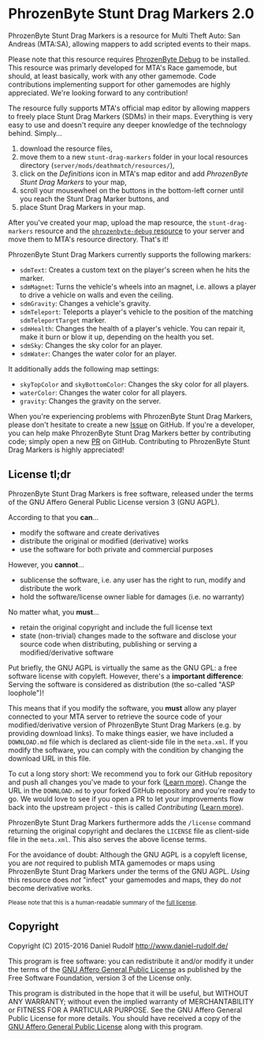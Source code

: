PhrozenByte Stunt Drag Markers 2.0
==================================

PhrozenByte Stunt Drag Markers is a resource for Multi Theft Auto: San Andreas (MTA:SA), allowing mappers to add scripted events to their maps.

Please note that this resource requires [PhrozenByte Debug][PhrozenByteDebug] to be installed. This resource was primarly developed for MTA's Race gamemode, but should, at least basically, work with any other gamemode. Code contributions implementing support for other gamemodes are highly appreciated. We're looking forward to any contribution!

The resource fully supports MTA's official map editor by allowing mappers to freely place Stunt Drag Markers (SDMs) in their maps. Everything is very easy to use and doesn't require any deeper knowledge of the technology behind. Simply…

1. download the resource files,
2. move them to a new `stunt-drag-markers` folder in your local resources directory (`server/mods/deathmatch/resources/`),
3. click on the *Definitions* icon in MTA's map editor and add *PhrozenByte Stunt Drag Markers* to your map,
4. scroll your mousewheel on the buttons in the bottom-left corner until you reach the Stunt Drag Marker buttons, and
5. place Stunt Drag Markers in your map.

After you've created your map, upload the map resource, the `stunt-drag-markers` resource and the [`phrozenbyte-debug` resource][PhrozenByteDebug] to your server and move them to MTA's resource directory. That's it!

PhrozenByte Stunt Drag Markers currently supports the following markers:

* `sdmText`: Creates a custom text on the player's screen when he hits the marker.
* `sdmMagnet`: Turns the vehicle's wheels into an magnet, i.e. allows a player to drive a vehicle on walls and even the ceiling.
* `sdmGravity`: Changes a vehicle's gravity.
* `sdmTeleport`: Teleports a player's vehicle to the position of the matching `sdmTeleportTarget` marker.
* `sdmHealth`: Changes the health of a player's vehicle. You can repair it, make it burn or blow it up, depending on the health you set.
* `sdmSky`: Changes the sky color for an player.
* `sdmWater`: Changes the water color for an player.

It additionally adds the following map settings:

* `skyTopColor` and `skyBottomColor`: Changes the sky color for all players.
* `waterColor`: Changes the water color for all players.
* `gravity`: Changes the gravity on the server.

When you're experiencing problems with PhrozenByte Stunt Drag Markers, please don't hesitate to create a new [Issue][] on GitHub. If you're a developer, you can help make PhrozenByte Stunt Drag Markers better by contributing code; simply open a new [PR][] on GitHub. Contributing to PhrozenByte Stunt Drag Markers is highly appreciated! 

License tl;dr
-------------

PhrozenByte Stunt Drag Markers is free software, released under the terms of the GNU Affero General Public License version 3 (GNU AGPL).

According to that you **can**...

- modify the software and create derivatives
- distribute the original or modified (derivative) works
- use the software for both private and commercial purposes

However, you **cannot**...

- sublicense the software, i.e. any user has the right to run, modify and distribute the work
- hold the software/license owner liable for damages (i.e. no warranty)

No matter what, you **must**...

- retain the original copyright and include the full license text
- state (non-trivial) changes made to the software and disclose your source code when distributing, publishing or serving a modified/derivative software

Put briefly, the GNU AGPL is virtually the same as the GNU GPL: a free software license with copyleft. However, there's a **important difference**: Serving the software is considered as distribution (the so-called "ASP loophole")!

This means that if you modify the software, you **must** allow any player connected to your MTA server to retrieve the source code of your modified/derivative version of PhrozenByte Stunt Drag Markers (e.g. by providing download links). To make things easier, we have included a `DOWNLOAD.md` file which is declared as client-side file in the `meta.xml`. If you modify the software, you can comply with the condition by changing the download URL in this file.

To cut a long story short: We recommend you to fork our GitHub repository and push all changes you've made to your fork ([Learn more][HelpForking]). Change the URL in the `DOWNLOAD.md` to your forked GitHub repository and you're ready to go. We would love to see if you open a PR to let your improvements flow back into the upstream project - this is called *Contributing* ([Learn more][HelpContributing]).

PhrozenByte Stunt Drag Markers furthermore adds the `/license` command returning the original copyright and declares the `LICENSE` file as client-side file in the `meta.xml`. This also serves the above license terms.

For the avoidance of doubt: Although the GNU AGPL is a copyleft license, you are *not* required to publish MTA gamemodes or maps using PhrozenByte Stunt Drag Markers under the terms of the GNU AGPL. *Using* this resource does *not* "infect" your gamemodes and maps, they do *not* become derivative works.

<small>Please note that this is a human-readable summary of the [full license][License].</small>

Copyright
---------

Copyright (C) 2015-2016  Daniel Rudolf <http://www.daniel-rudolf.de/>

This program is free software: you can redistribute it and/or modify it under the terms of the [GNU Affero General Public License][License] as published by the Free Software Foundation, version 3 of the License only.

This program is distributed in the hope that it will be useful, but WITHOUT ANY WARRANTY; without even the implied warranty of MERCHANTABILITY or FITNESS FOR A PARTICULAR PURPOSE.  See the GNU Affero General Public License for more details. You should have received a copy of the [GNU Affero General Public License][LicenseOnline] along with this program.

[PhrozenByteDebug]: https://github.com/PhrozenByte/mtasa-debug
[Issue]: https://github.com/PhrozenByte/stunt-drag-markers/issues
[PR]: https://github.com/PhrozenByte/stunt-drag-markers/pulls
[HelpForking]: https://guides.github.com/activities/forking/
[HelpContributing]: https://guides.github.com/activities/contributing-to-open-source/
[License]: LICENSE
[LicenseOnline]: http://www.gnu.org/licenses/
